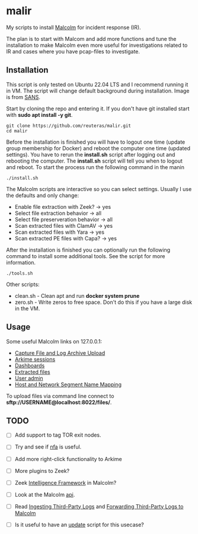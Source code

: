 # malir

My scripts to install [Malcolm][mal] for incident response (IR).

The plan is to start with Malcom and add more functions and tune the installation to make Malcolm even more useful for investigations related to IR and cases where you have pcap-files to investigate.

## Installation

This script is only tested on Ubuntu 22.04 LTS and I recommend running it in VM. The script will change default background during installation. Image is from [SANS][san].

Start by cloning the repo and entering it. If you don't have git installed start with **sudo apt install -y git**.

    git clone https://github.com/reuteras/malir.git
    cd malir

Before the installation is finished you will have to logout one time (update group membership for Docker) and reboot the computer one time (updated settings). You have to rerun the **install.sh** script after logging out and rebooting the computer. The **install.sh** script will tell you when to logout and reboot. To start the process run the following command in the manin

    ./install.sh

The Malcolm scripts are interactive so you can select settings. Usually I use the defaults and only change:

- Enable file extraction with Zeek? -> yes
- Select file extraction behavior -> all
- Select file preserveration behavior -> all
- Scan extracted files with ClamAV -> yes
- Scan extracted files with Yara -> yes
- Scan extracted PE files with Capa? -> yes

After the installation is finished you can optionally run the following command to install some additional tools. See the script for more information.

    ./tools.sh

Other scripts:

- clean.sh - Clean apt and run **docker system prune**
- zero.sh - Write zeros to free space. Don't do this if you have a large disk in the VM.

## Usage

Some useful Malcolm links on 127.0.0.1:

- [Capture File and Log Archive Upload][lup]
- [Arkime sessions][las]
- [Dashboards][lda]
- [Extracted files][lef]
- [User admin][luf]
- [Host and Network Segment Name Mapping][lhn]


To upload files via command line connect to **sftp://USERNAME@localhost:8022/files/**.

## TODO

- [ ] Add support to tag TOR exit nodes.
- [ ] Try and see if [nfa][nfa] is useful.
- [ ] Add more right-click functionality to Arkime
- [ ] More plugins to Zeek?
- [ ] Zeek [Intelligence Framework][zif] in Malcolm?
- [ ] Look at the Malcolm [api][api].
- [ ] Read [Ingesting Third-Party Logs][itl] and [Forwarding Third-Party Logs to Malcolm][ftl]
- [ ] Is it useful to have an [update][upd] script for this usecase?

  [api]: https://github.com/cisagov/Malcolm#api
  [ftl]: https://github.com/cisagov/Malcolm/blob/main/scripts/third-party-logs/README.md
  [itl]: https://github.com/cisagov/Malcolm#ingesting-third-party-logs
  [las]: https://127.0.0.1/sessions
  [lda]: https://127.0.0.1/dashboards
  [lef]: https://127.0.0.1/extracted-files/
  [lhn]: https://127.0.0.1/name-map-ui/
  [luf]: https://127.0.0.1:488/
  [lup]: https://127.0.0.1/upload
  [mal]: https://github.com/cisagov/Malcolm
  [nfa]: https://github.com/ansv46/nfa.git
  [san]: https://www.sans.org/blog/sans-zoom-backgrounds/
  [upd]: https://github.com/cisagov/Malcolm#UpgradePlan
  [zif]: https://github.com/cisagov/Malcolm#zeek-intelligence-framework
